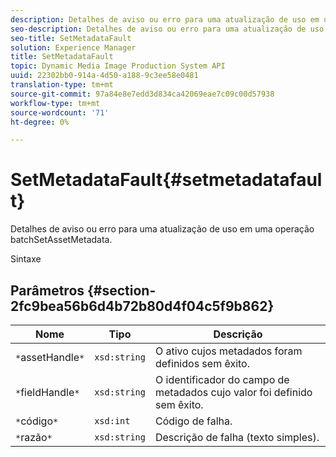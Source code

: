 ```yaml
---
description: Detalhes de aviso ou erro para uma atualização de uso em uma operação batchSetAssetMetadata.
seo-description: Detalhes de aviso ou erro para uma atualização de uso em uma operação batchSetAssetMetadata.
seo-title: SetMetadataFault
solution: Experience Manager
title: SetMetadataFault
topic: Dynamic Media Image Production System API
uuid: 22302bb0-914a-4d50-a188-9c3ee58e0481
translation-type: tm+mt
source-git-commit: 97a84e8e7edd3d834ca42069eae7c09c00d57938
workflow-type: tm+mt
source-wordcount: '71'
ht-degree: 0%

---
```



# SetMetadataFault{#setmetadatafault}

Detalhes de aviso ou erro para uma atualização de uso em uma operação batchSetAssetMetadata.

Sintaxe

## Parâmetros {#section-2fc9bea56b6d4b72b80d4f04c5f9b862}

| Nome | Tipo | Descrição |
|---|---|---|
| `*`assetHandle`*` | `xsd:string` | O ativo cujos metadados foram definidos sem êxito. |
| `*`fieldHandle`*` | `xsd:string` | O identificador do campo de metadados cujo valor foi definido sem êxito. |
| `*`código`*` | `xsd:int` | Código de falha. |
| `*`razão`*` | `xsd:string` | Descrição de falha (texto simples). |

